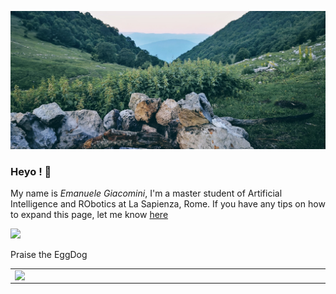 ![](./IMG_20200627_054741_crop.jpg)
### Heyo ! 👋 
My name is _Emanuele Giacomini_, I'm a master student of Artificial Intelligence and RObotics at La Sapienza, Rome. If you have any tips on how to expand this page, let me know [here](https://github.com/EmanueleGiacomini/EmanueleGiacomini/issues)


![](https://thumbs.gfycat.com/LegalResponsibleCaribou-max-1mb.gif)

Praise the EggDog 

<center>
  <table>
  <tr>
      <td><img width="550px" align="left" src="https://github-readme-stats.vercel.app/api?username=EmanueleGiacomini&count_private=true&show_icons=true&theme=solarized-dark" /></td>
      <td><img width="550px" align="left" src="https://github-readme-stats.vercel.app/api/top-langs/?username=EmanueleGiacomini&layout=compact&theme=solarized-dark" /></td>
  </tr>   
</table>
</center>

<!--
**EmanueleGiacomini/EmanueleGiacomini** is a ✨ _special_ ✨ repository because its `README.md` (this file) appears on your GitHub profile.

Here are some ideas to get you started:

- 🔭 I’m currently working on ...
- 🌱 I’m currently learning ...
- 👯 I’m looking to collaborate on ...
- 🤔 I’m looking for help with ...
- 💬 Ask me about ...
- 📫 How to reach me: ...
- 😄 Pronouns: ...
- ⚡ Fun fact: ...
-->
